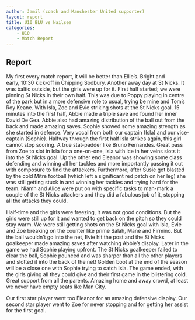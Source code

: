 ```yaml
---
author: Jamil (coach and Manchester United supporter)
layout: report
title: U10 BLU vs Nailsea
categories: 
    - U10
    - Match Report
---
```


## Report

My first every match report, it will be better than Ellie’s. Bright and early, 10:30 kick-off in Chipping Sodbury. Another away day at St Nicks. It was baltic outside, but the girls were up for it. First half started; we were pinning St Nicks in their own half. This was due to Poppy playing in centre of the park but in a more defensive role to usual, trying be mine and Tom’s Roy Keane. With Isla, Zoe and Evie striking shots at the St Nicks goal. 15 minutes into the first half, Abbie made a triple save and found her inner David De Gea. Abbie also had amazing distribution of the ball out from the back and made amazing saves. Sophie showed some amazing strength as she started in defence. Very vocal from both our captain (Isla) and our vice-captain (Sophie). Halfway through the first half Isla strikes again, this girl cannot stop scoring. A true stat-padder like Bruno Fernandes. Great pass from Zoe to slot in Isla for a one-on-one, Isla with ice in her veins slots it into the St Nicks goal. Up the other end Eleanor was showing some class defending and winning all her tackles and more importantly passing it out with composure to find the attackers. Furthermore, after Susie got blasted by the cold Mitre football (which left a significant red patch on her leg) she was still getting stuck in and winning her tackles and trying hard for the team. Niamh and Alice were put on with specific tasks to man-mark a couple of the St Nicks attackers and they did a fabulous job of it, stopping all the attacks they could.

Half-time and the girls were freezing, it was not good conditions. But the girls were still up for it and wanted to get back on the pitch so they could stay warm. We were still getting shots on the St Nicks goal with Isla, Evie and Zoe breaking on the counter like prime Salah, Mane and Firmino. But the ball wouldn’t go into the net, Evie hit the post and the St Nicks goalkeeper made amazing saves after watching Abbie’s display. Later in the game we had Sophie playing upfront. The St Nicks goalkeeper failed to clear the ball, Sophie pounced and was sharper than all the other players and slotted it into the back of the net! Golden boot at the end of the season will be a close one with Sophie trying to catch Isla. The game ended, with the girls giving all they could give and their first game in the blistering cold. Great support from all the parents. Amazing home and away crowd, at least we never have empty seats like Man City.

Our first star player went too Eleanor for an amazing defensive display. Our second star player went to Zoe for never stopping and for getting her assist for the first goal.
